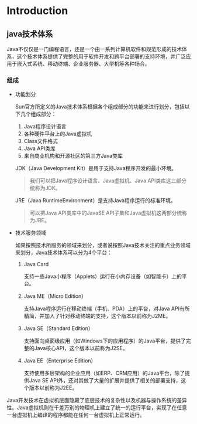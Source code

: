 # Introduction



## java技术体系

Java不仅仅是一门编程语言，还是一个由一系列计算机软件和规范形成的技术体系，这个技术体系提供了完整的用于软件开发和跨平台部署的支持环境，并广泛应用于嵌入式系统、移动终端、企业服务器、大型机等各种场合。

### 组成

* 功能划分

    Sun官方所定义的Java技术体系根据各个组成部分的功能来进行划分，包括以下几个组成部分：

    1. Java程序设计语言
    2. 各种硬件平台上的Java虚拟机
    3. Class文件格式
    4. Java API类库
    5. 来自商业机构和开源社区的第三方Java类库

    JDK（Java Development Kit）是用于支持Java程序开发的最小环境。

    > 我们可以把Java程序设计语言、Java虚拟机、Java API类库这三部分统称为JDK。

    JRE（Java RuntimeEnvironment）是支持Java程序运行的标准环境。

    > 可以把Java API类库中的JavaSE API子集和Java虚拟机这两部分统称为JRE。

* 技术服务领域

    如果按照技术所服务的领域来划分，或者说按照Java技术关注的重点业务领域来划分，Java技术体系可以分为4个平台：

    1. Java Card

       支持一些Java小程序（Applets）运行在小内存设备（如智能卡）上的平台。

    2. Java ME（Micro Edition）

       支持Java程序运行在移动终端（手机、PDA）上的平台，对Java API有所精简，并加入了针对移动终端的支持，这个版本以前称为J2ME。

    3. Java SE（Standard Edition）

       支持面向桌面级应用（如Windows下的应用程序）的Java平台，提供了完整的Java核心API，这个版本以前称为J2SE。

    4. Java EE（Enterprise Edition）

       支持使用多层架构的企业应用（如ERP、CRM应用）的Java平台，除了提供Java SE API外，还对其做了大量的扩展并提供了相关的部署支持，这个版本以前称为J2EE。

Java开发技术在虚拟机层面隐藏了底层技术的复杂性以及机器与操作系统的差异性。Java虚拟机则在千差万别的物理机上建立了统一的运行平台，实现了在任意一台虚拟机上编译的程序都能在任何一台虚拟机上正常运行。